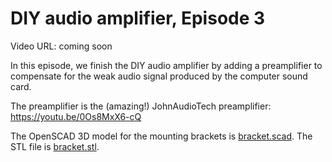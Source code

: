 # DIY audio amplifier, Episode 3

Video URL: coming soon

In this episode, we finish the DIY audio amplifier by adding a preamplifier
to compensate for the weak audio signal produced by the computer sound card.

The preamplifier is the (amazing!) JohnAudioTech preamplifier: https://youtu.be/0Os8MxX6-cQ

The OpenSCAD 3D model for the mounting brackets is [bracket.scad](bracket.scad).
The STL file is [bracket.stl](bracket.stl).
